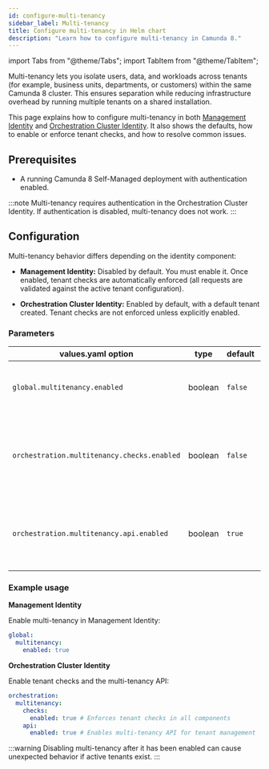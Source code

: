 ```yaml
---
id: configure-multi-tenancy
sidebar_label: Multi-tenancy
title: Configure multi-tenancy in Helm chart
description: "Learn how to configure multi-tenancy in Camunda 8."
---
```


import Tabs from "@theme/Tabs";
import TabItem from "@theme/TabItem";

Multi-tenancy lets you isolate users, data, and workloads across tenants (for example, business units, departments, or customers) within the same Camunda 8 cluster. This ensures separation while reducing infrastructure overhead by running multiple tenants on a shared installation.

This page explains how to configure multi-tenancy in both [Management Identity](/self-managed/components/management-identity/overview.md) and [Orchestration Cluster Identity](/self-managed/components/orchestration-cluster/identity/initial-setup.md). It also shows the defaults, how to enable or enforce tenant checks, and how to resolve common issues.

## Prerequisites

- A running Camunda 8 Self-Managed deployment with authentication enabled.

:::note
Multi-tenancy requires authentication in the Orchestration Cluster Identity. If authentication is disabled, multi-tenancy does not work.
:::

## Configuration

Multi-tenancy behavior differs depending on the identity component:

- **Management Identity:** Disabled by default. You must enable it. Once enabled, tenant checks are automatically enforced (all requests are validated against the active tenant configuration).

- **Orchestration Cluster Identity:** Enabled by default, with a default tenant created. Tenant checks are not enforced unless explicitly enabled.

### Parameters

| values.yaml option                          | type    | default | description                                                                          |
| ------------------------------------------- | ------- | ------- | ------------------------------------------------------------------------------------ |
| `global.multitenancy.enabled`               | boolean | `false` | (Management Identity) Enable multi-tenancy globally.                                 |
| `orchestration.multitenancy.checks.enabled` | boolean | `false` | (Orchestration Cluster Identity) Enforce tenant validation across requests.          |
| `orchestration.multitenancy.api.enabled`    | boolean | `true`  | (Orchestration Cluster Identity) Enable the multi-tenancy API for tenant management. |

### Example usage

**Management Identity**

Enable multi-tenancy in Management Identity:

```yaml
global:
  multitenancy:
    enabled: true
```

**Orchestration Cluster Identity**

Enable tenant checks and the multi-tenancy API:

```yaml
orchestration:
  multitenancy:
    checks:
      enabled: true # Enforces tenant checks in all components
    api:
      enabled: true # Enables multi-tenancy API for tenant management
```

:::warning
Disabling multi-tenancy after it has been enabled can cause unexpected behavior if active tenants exist.
:::
